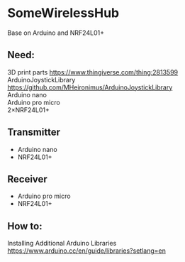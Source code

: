 # SomeWirelessHub
Base on Arduino and NRF24L01+  

## Need:
3D print parts https://www.thingiverse.com/thing:2813599  
ArduinoJoystickLibrary https://github.com/MHeironimus/ArduinoJoystickLibrary  
Arduino nano  
Arduino pro micro  
2×NRF24L01+  


## Transmitter  
* Arduino nano
* NRF24L01+



## Receiver  
* Arduino pro micro
* NRF24L01+

## How to:
Installing Additional Arduino Libraries https://www.arduino.cc/en/guide/libraries?setlang=en  

